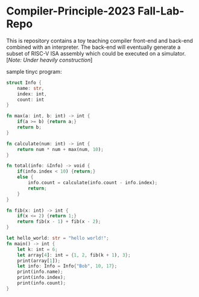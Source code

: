 # Compiler-Principle-2023 Fall-Lab-Repo

This is repository contains a toy teaching compiler front-end and back-end combined with an interpreter.
The back-end will eventually generate a subset of RISC-V ISA assembly which could be executed on a simulator.
[*Note: Under heavily construction*]

sample tinyc program:
```Rust
struct Info {
    name: str,
    index: int,
    count: int
}

fn max(a: int, b: int) -> int {
    if(a >= b) {return a;}
    return b;
}

fn calculate(num: int) -> int {
    return num * num + max(num, 10);
}

fn total(info: &Info) -> void {
    if(info.index < 10) {return;}
    else {
        info.count = calculate(info.count - info.index);
        return;
    }
}

fn fib(x: int) -> int {
    if(x <= 2) {return 1;}
    return fib(x - 1) + fib(x - 2);
}

let hello_world: str = "hello world!";
fn main() -> int {
    let k: int = 6;
    let array[4]: int = {1, 2, fib(k + 1), 3};
    print(array[1]);
    let info: Info = Info{"Bob", 10, 17};
    print(info.name);
    print(info.index);
    print(info.count);
}
```
